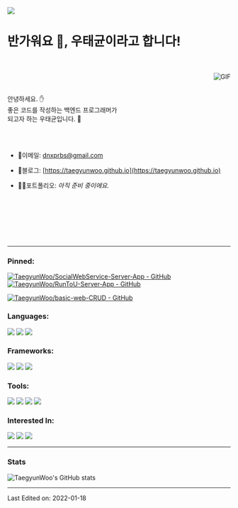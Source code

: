 <a align="right" href="https://hits.seeyoufarm.com"><img src="https://hits.seeyoufarm.com/api/count/incr/badge.svg?url=https%3A%2F%2Fgithub.com%2FTaegyunWoo&count_bg=%232B40B9&title_bg=%233A4050&icon=&icon_color=%2358CD14&title=Profile+%EC%A1%B0%ED%9A%8C&edge_flat=false"/></a>

<h1 title="hehehe"> 반가워요 👋,  우태균이라고 합니다!</h3>



<br />
<br />

<div>
  <img align="right" alt="GIF" src="https://i.pinimg.com/originals/e4/26/70/e426702edf874b181aced1e2fa5c6cde.gif" />

  <br/>
  <br/>
  
안녕하세요. ✋  
좋은 코드를 작성하는 백엔드 프로그래머가  
되고자 하는 우태균입니다. 🚀

  <br/>
  <br/>
  
- 📮이메일: dnxprbs@gmail.com
- 📄블로그: [https://taegyunwoo.github.io](https://taegyunwoo.github.io)
- 👷‍♂️포트폴리오: *아직 준비 중이에요.*
  
  <br/>
  <br/>
  <br/>
  <br/>

</div>

<br/>

----

<h3>Pinned:</h3>

<span>
  
  [![TaegyunWoo/SocialWebService-Server-App - GitHub](https://github-readme-stats.vercel.app/api/pin/?username=TaegyunWoo&repo=SocialWebService-Server-App)](https://github.com/TaegyunWoo/SocialWebService-Server-App)
  &nbsp;&nbsp;&nbsp;
  [![TaegyunWoo/RunToU-Server-App - GitHub](https://github-readme-stats.vercel.app/api/pin/?username=TaegyunWoo&repo=RunToU-Server-App)](https://github.com/TaegyunWoo/RunToU-Server-App)
  
</span>

<span>
  
  [![TaegyunWoo/basic-web-CRUD - GitHub](https://github-readme-stats.vercel.app/api/pin/?username=TaegyunWoo&repo=basic-web-CRUD)](https://github.com/TaegyunWoo/basic-web-CRUD)
  
</span>

<h3>Languages:</h3>  

<span>
  <a href="https://www.java.com/ko/" target="_blank"><img src="https://img.shields.io/badge/Java-007396?style=for-the-badge&logo=Java&logoColor=white"/></a>
</span>
<span>
  <a href="https://ko.wikipedia.org/wiki/HTML5" target="_blank"><img src="https://img.shields.io/badge/HTML5-E34F26?style=for-the-badge&logo=HTML5&logoColor=white"/></a>
</span>
<span>
  <a href="https://www.mysql.com/" target="_blank"><img src="https://img.shields.io/badge/MySQL-4479A1?style=for-the-badge&logo=MySQL&logoColor=white"/></a>  
</span>

<br/>

<h3>Frameworks:</h3>  

<span>
  <a href="https://spring.io/projects/spring-boot" target="_blank"><img src="https://img.shields.io/badge/Spring_Boot-6DB33F?style=for-the-badge&logo=SpringBoot&logoColor=white"/></a>
</span>
<span>
  <a href="https://hibernate.org/" target="_blank"><img src="https://img.shields.io/badge/Hibernate-59666C?style=for-the-badge&logo=Hibernate&logoColor=white"/></a>
</span>
<span>
  <a href="https://junit.org/junit5/" target="_blank"><img src="https://img.shields.io/badge/JUnit5-25A162?style=for-the-badge&logo=JUnit5&logoColor=white"/></a>  
</span>

<br/>

<h3>Tools:</h3>  

<span>
  <a href="https://git-scm.com/" target="_blank"><img src="https://img.shields.io/badge/Git-F05032?style=for-the-badge&logo=Git&logoColor=white"/></a>
</span>
<span>
  <a href="https://www.jetbrains.com/ko-kr/idea/" target="_blank"><img src="https://img.shields.io/badge/IntelliJ_IDEA-000000?style=for-the-badge&logo=IntelliJIDEA&logoColor=white"/></a>
</span>
<span>
  <a href="https://code.visualstudio.com/" target="_blank"><img src="https://img.shields.io/badge/Visual_Studio_Code-007ACC?style=for-the-badge&logo=VisualStudioCode&logoColor=white"/></a>
</span>
<span>
  <a href="https://ko.wikipedia.org/wiki/%EB%A7%88%ED%81%AC%EB%8B%A4%EC%9A%B4" target="_blank"><img src="https://img.shields.io/badge/Markdown-000000?style=for-the-badge&logo=Markdown&logoColor=white"/></a>  
</span>

<br/>

<h3>Interested In:</h3>  

<span>
  <a href="https://developer.mozilla.org/ko/docs/Web/JavaScript" target="_blank"><img src="https://img.shields.io/badge/JavaScript-F7DF1E?style=for-the-badge&logo=JavaScript&logoColor=white"/></a>
</span>
<span>
  <a href="https://nodejs.org/ko/" target="_blank"><img src="https://img.shields.io/badge/NodeJs-339933?style=for-the-badge&logo=Node.Js&logoColor=white"/></a>
</span>
<span>
  <a href="https://aws.amazon.com/ko/free/?trk=ps_a134p000003yHYmAAM&trkCampaign=acq_paid_search_brand&sc_channel=PS&sc_campaign=acquisition_KR&sc_publisher=Google&sc_category=Core-Main&sc_country=KR&sc_geo=APAC&sc_outcome=acq&sc_detail=aws&sc_content=Brand_Core_aws_e&sc_segment=444218215904&sc_medium=ACQ-P|PS-GO|Brand|Desktop|SU|Core-Main|Core|KR|EN|Text&s_kwcid=AL!4422!3!444218215904!e!!g!!aws&ef_id=CjwKCAjwz5iMBhAEEiwAMEAwGPekbldSFUJmRhm4M2AHKZg3bL1m-nhJnHeEH5yzD5RT39KdbY6mhBoCG04QAvD_BwE:G:s&s_kwcid=AL!4422!3!444218215904!e!!g!!aws&all-free-tier.sort-by=item.additionalFields.SortRank&all-free-tier.sort-order=asc&awsf.Free%20Tier%20Types=*all&awsf.Free%20Tier%20Categories=*all" target="_blank"><img src="https://img.shields.io/badge/Amazon_AWS-232F3E?style=for-the-badge&logo=AmazonAWS&logoColor=white"/></a>  
</span>

----

<h3>Stats</h3>
<span>
  
![TaegyunWoo's GitHub stats](https://github-readme-stats-sepia-three.vercel.app/api?username=TaegyunWoo&show_icons=true&theme=dracula)
  
</span>

----

Last Edited on: 2022-01-18

